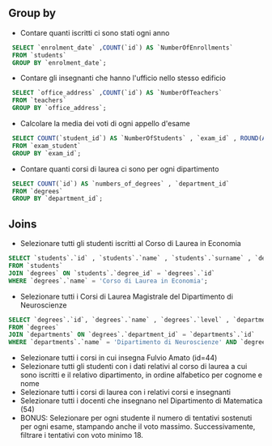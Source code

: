 ## Group by

- Contare quanti iscritti ci sono stati ogni anno

```sql
 SELECT `enrolment_date` ,COUNT(`id`) AS `NumberOfEnrollments`
 FROM `students`
 GROUP BY `enrolment_date`;
```

- Contare gli insegnanti che hanno l'ufficio nello stesso edificio

```sql
 SELECT `office_address` ,COUNT(`id`) AS `NumberOfTeachers`
 FROM `teachers`
 GROUP BY `office_address`;
```

- Calcolare la media dei voti di ogni appello d'esame

```sql
 SELECT COUNT(`student_id`) AS `NumberOfStudents` , `exam_id` , ROUND(AVG(`vote`), 1) AS `vote_average`
 FROM `exam_student`
 GROUP BY `exam_id`;
```

- Contare quanti corsi di laurea ci sono per ogni dipartimento

```sql
 SELECT COUNT(`id`) AS `numbers_of_degrees` , `department_id`
 FROM `degrees`
 GROUP BY `department_id`;
```

## Joins

- Selezionare tutti gli studenti iscritti al Corso di Laurea in Economia

```sql
SELECT `students`.`id` , `students`.`name` , `students`.`surname` , `degrees`.`name` AS `degree_name`
FROM `students`
JOIN `degrees` ON `students`.`degree_id` = `degrees`.`id`
WHERE `degrees`.`name` = 'Corso di Laurea in Economia';
```

- Selezionare tutti i Corsi di Laurea Magistrale del Dipartimento di Neuroscienze

```sql
SELECT `degrees`.`id`, `degrees`.`name` , `degrees`.`level` , `departments`.`name`
FROM `degrees`
JOIN `departments` ON `degrees`.`department_id` = `departments`.`id`
WHERE `departments`.`name` = 'Dipartimento di Neuroscienze' AND `degrees`.`level` = 'magistrale';
```

- Selezionare tutti i corsi in cui insegna Fulvio Amato (id=44)
- Selezionare tutti gli studenti con i dati relativi al corso di laurea a cui sono iscritti e il relativo dipartimento, in ordine alfabetico per cognome e nome
- Selezionare tutti i corsi di laurea con i relativi corsi e insegnanti
- Selezionare tutti i docenti che insegnano nel Dipartimento di Matematica (54)
- BONUS: Selezionare per ogni studente il numero di tentativi sostenuti per ogni esame, stampando anche il voto massimo. Successivamente, filtrare i tentativi con voto minimo 18.
